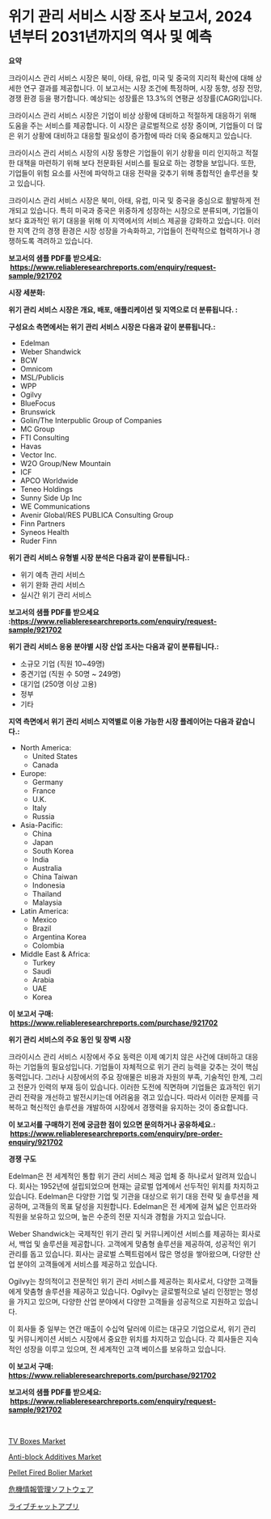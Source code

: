 <p><h1>위기 관리 서비스 시장 조사 보고서, 2024년부터 2031년까지의 역사 및 예측</h1></p><p><strong>요약</strong></p>
<p><p>크라이시스 관리 서비스 시장은 북미, 아태, 유럽, 미국 및 중국의 지리적 확산에 대해 상세한 연구 결과를 제공합니다. 이 보고서는 시장 조건에 특정하며, 시장 동향, 성장 전망, 경쟁 환경 등을 평가합니다. 예상되는 성장률은 13.3%의 연평균 성장률(CAGR)입니다.</p><p>크라이시스 관리 서비스 시장은 기업이 비상 상황에 대비하고 적절하게 대응하기 위해 도움을 주는 서비스를 제공합니다. 이 시장은 글로벌적으로 성장 중이며, 기업들이 더 많은 위기 상황에 대비하고 대응할 필요성이 증가함에 따라 더욱 중요해지고 있습니다.</p><p>크라이시스 관리 서비스 시장의 시장 동향은 기업들이 위기 상황을 미리 인지하고 적절한 대책을 마련하기 위해 보다 전문화된 서비스를 필요로 하는 경향을 보입니다. 또한, 기업들이 위험 요소를 사전에 파악하고 대응 전략을 갖추기 위해 종합적인 솔루션을 찾고 있습니다.</p><p>크라이시스 관리 서비스 시장은 북미, 아태, 유럽, 미국 및 중국을 중심으로 활발하게 전개되고 있습니다. 특히 미국과 중국은 위중하게 성장하는 시장으로 분류되며, 기업들이 보다 효과적인 위기 대응을 위해 이 지역에서의 서비스 제공을 강화하고 있습니다. 이러한 지역 간의 경쟁 환경은 시장 성장을 가속화하고, 기업들이 전략적으로 협력하거나 경쟁하도록 격려하고 있습니다.</p></p>
<p><strong>보고서의 샘플 PDF를 받으세요: &nbsp;<a href="https://www.reliableresearchreports.com/enquiry/request-sample/921702">https://www.reliableresearchreports.com/enquiry/request-sample/921702</a></strong></p>
<p><strong>시장 세분화:</strong></p>
<p><strong> 위기 관리 서비스 시장은 개요, 배포, 애플리케이션 및 지역으로 더 분류됩니다. :</strong></p>
<p><strong>구성요소 측면에서는 위기 관리 서비스 시장은 다음과 같이 분류됩니다.:</strong></p>
<p><ul><li>Edelman</li><li>Weber Shandwick</li><li>BCW</li><li>Omnicom</li><li>MSL/Publicis</li><li>WPP</li><li>Ogilvy</li><li>BlueFocus</li><li>Brunswick</li><li>Golin/The Interpublic Group of Companies</li><li>MC Group</li><li>FTI Consulting</li><li>Havas</li><li>Vector Inc.</li><li>W2O Group/New Mountain</li><li>ICF</li><li>APCO Worldwide</li><li>Teneo Holdings</li><li>Sunny Side Up Inc</li><li>WE Communications</li><li>Avenir Global/RES PUBLICA Consulting Group</li><li>Finn Partners</li><li>Syneos Health</li><li>Ruder Finn</li></ul></p>
<p><strong> 위기 관리 서비스 유형별 시장 분석은 다음과 같이 분류됩니다.:</strong></p>
<p><ul><li>위기 예측 관리 서비스</li><li>위기 완화 관리 서비스</li><li>실시간 위기 관리 서비스</li></ul></p>
<p><strong>보고서의 샘플 PDF를 받으세요 :<a href="https://www.reliableresearchreports.com/enquiry/request-sample/921702">https://www.reliableresearchreports.com/enquiry/request-sample/921702</a></strong></p>
<p><strong> 위기 관리 서비스 응용 분야별 시장 산업 조사는 다음과 같이 분류됩니다.:</strong></p>
<p><ul><li>소규모 기업 (직원 10~49명)</li><li>중견기업 (직원 수 50명 ~ 249명)</li><li>대기업 (250명 이상 고용)</li><li>정부</li><li>기타</li></ul></p>
<p><strong>지역 측면에서 위기 관리 서비스 지역별로 이용 가능한 시장 플레이어는 다음과 같습니다.:</strong></p>
<p><ul>
    <li>
        North America:
        <ul>
            <li>United States</li>
            <li>Canada</li>
        </ul>
    </li>
    <li>
        Europe:
        <ul>
            <li>Germany</li>
            <li>France</li>
            <li>U.K.</li>
            <li>Italy</li>
            <li>Russia</li>
        </ul>
    </li>
    <li>
        Asia-Pacific:
        <ul>
            <li>China</li>
            <li>Japan</li>
            <li>South Korea</li>
            <li>India</li>
            <li>Australia</li>
            <li>China Taiwan</li>
            <li>Indonesia</li>
            <li>Thailand</li>
            <li>Malaysia</li>
        </ul>
    </li>
    <li>
        Latin America:
        <ul>
            <li>Mexico</li>
            <li>Brazil</li>
            <li>Argentina Korea</li>
            <li>Colombia</li>
        </ul>
    </li>
    <li>
        Middle East & Africa:
        <ul>
            <li>Turkey</li>
            <li>Saudi</li>
            <li>Arabia</li>
            <li>UAE</li>
            <li>Korea</li>
        </ul>
    </li>
    </ul></p>
<p><strong>이 보고서 구매: &nbsp;<a href="https://www.reliableresearchreports.com/purchase/921702">https://www.reliableresearchreports.com/purchase/921702</a></strong></p>
<p><strong>위기 관리 서비스의 주요 동인 및 장벽 시장</strong></p>
<p><p>크라이시스 관리 서비스 시장에서 주요 동력은 이제 예기치 않은 사건에 대비하고 대응하는 기업들의 필요성입니다. 기업들이 자체적으로 위기 관리 능력을 갖추는 것이 핵심 동력입니다. 그러나 시장에서의 주요 장애물은 비용과 자원의 부족, 기술적인 한계, 그리고 전문가 인력의 부재 등이 있습니다. 이러한 도전에 직면하며 기업들은 효과적인 위기 관리 전략을 개선하고 발전시키는데 어려움을 겪고 있습니다. 따라서 이러한 문제를 극복하고 혁신적인 솔루션을 개발하여 시장에서 경쟁력을 유지하는 것이 중요합니다.</p></p>
<p><strong>이 보고서를 구매하기 전에 궁금한 점이 있으면 문의하거나 공유하세요.: &nbsp;<a href="https://www.reliableresearchreports.com/enquiry/pre-order-enquiry/921702">https://www.reliableresearchreports.com/enquiry/pre-order-enquiry/921702</a></strong></p>
<p><strong>경쟁 구도</strong></p>
<p><p>Edelman은 전 세계적인 통합 위기 관리 서비스 제공 업체 중 하나로서 알려져 있습니다. 회사는 1952년에 설립되었으며 현재는 글로벌 업계에서 선두적인 위치를 차지하고 있습니다. Edelman은 다양한 기업 및 기관을 대상으로 위기 대응 전략 및 솔루션을 제공하며, 고객들의 목표 달성을 지원합니다. Edelman은 전 세계에 걸쳐 넓은 인프라와 직원을 보유하고 있으며, 높은 수준의 전문 지식과 경험을 가지고 있습니다.</p><p>Weber Shandwick는 국제적인 위기 관리 및 커뮤니케이션 서비스를 제공하는 회사로서, 백업 및 솔루션을 제공합니다. 고객에게 맞춤형 솔루션을 제공하여, 성공적인 위기 관리를 돕고 있습니다. 회사는 글로벌 스펙트럼에서 많은 명성을 쌓아왔으며, 다양한 산업 분야의 고객들에게 서비스를 제공하고 있습니다.</p><p>Ogilvy는 창의적이고 전문적인 위기 관리 서비스를 제공하는 회사로서, 다양한 고객들에게 맞춤형 솔루션을 제공하고 있습니다. Ogilvy는 글로벌적으로 널리 인정받는 명성을 가지고 있으며, 다양한 산업 분야에서 다양한 고객들을 성공적으로 지원하고 있습니다.</p><p>이 회사들 중 일부는 연간 매출이 수십억 달러에 이르는 대규모 기업으로서, 위기 관리 및 커뮤니케이션 서비스 시장에서 중요한 위치를 차지하고 있습니다. 각 회사들은 지속적인 성장을 이루고 있으며, 전 세계적인 고객 베이스를 보유하고 있습니다.</p></p>
<p><strong>이 보고서 구매: &nbsp; <a href="https://www.reliableresearchreports.com/purchase/921702">https://www.reliableresearchreports.com/purchase/921702</a></strong></p>
<p><strong>보고서의 샘플 PDF를 받으세요: &nbsp;<a href="https://www.reliableresearchreports.com/enquiry/request-sample/921702">https://www.reliableresearchreports.com/enquiry/request-sample/921702</a></strong><strong></strong></p>
<p>&nbsp;</p>
<p><p><a href="https://issuu.com/reportprime-2/docs/tv-boxes-market-size-2030.pptx">TV Boxes Market</a></p><p><a href="https://github.com/cecuraprangm/Market-Research-Report-List-1/blob/main/anti-block-additives-market.md">Anti-block Additives Market</a></p><p><a href="https://issuu.com/reportprime-2/docs/pellet-fired-bolier-market-size-2030.pptx">Pellet Fired Bolier Market</a></p><p><a href="https://github.com/lababdou/Market-Research-Report-List-2/blob/main/3020687182284.md">危機情報管理ソフトウェア</a></p><p><a href="https://github.com/mohamedbakry57/Market-Research-Report-List-2/blob/main/3486136182283.md">ライブチャットアプリ</a></p></p>